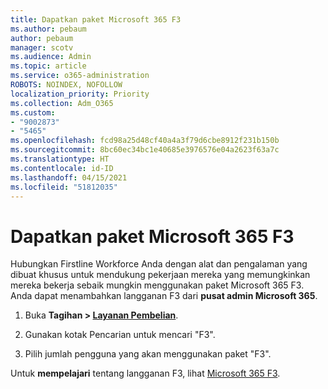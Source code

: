 ```yaml
---
title: Dapatkan paket Microsoft 365 F3
ms.author: pebaum
author: pebaum
manager: scotv
ms.audience: Admin
ms.topic: article
ms.service: o365-administration
ROBOTS: NOINDEX, NOFOLLOW
localization_priority: Priority
ms.collection: Adm_O365
ms.custom:
- "9002873"
- "5465"
ms.openlocfilehash: fcd98a25d48cf40a4a3f79d6cbe8912f231b150b
ms.sourcegitcommit: 8bc60ec34bc1e40685e3976576e04a2623f63a7c
ms.translationtype: HT
ms.contentlocale: id-ID
ms.lasthandoff: 04/15/2021
ms.locfileid: "51812035"
---
```

# <a name="get-the-microsoft-365-f3-plan"></a>Dapatkan paket Microsoft 365 F3

Hubungkan Firstline Workforce Anda dengan alat dan pengalaman yang dibuat khusus untuk mendukung pekerjaan mereka yang memungkinkan mereka bekerja sebaik mungkin menggunakan paket Microsoft 365 F3. Anda dapat menambahkan langganan F3 dari **pusat admin Microsoft 365**.

1. Buka **Tagihan > [Layanan Pembelian](https://go.microsoft.com/fwlink/p/?linkid=868433)**.

2. Gunakan kotak Pencarian untuk mencari "F3".

3. Pilih jumlah pengguna yang akan menggunakan paket "F3".

Untuk **mempelajari** tentang langganan F3, lihat [Microsoft 365 F3](https://www.microsoft.com/microsoft-365/microsoft-365-enterprise-f3?activetab=pivot%3aoverviewtab).
